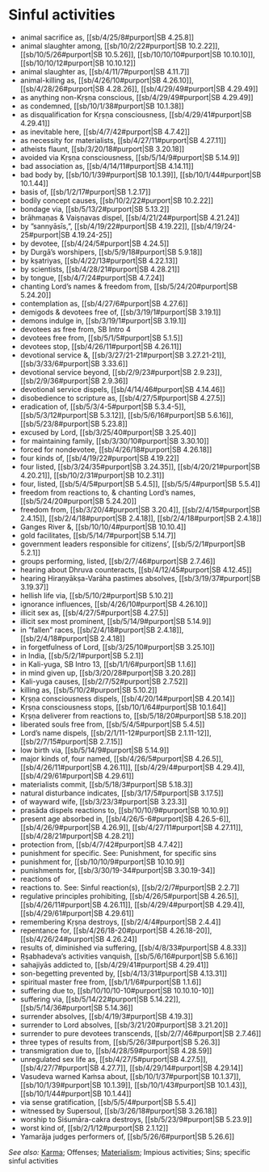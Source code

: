 # Sinful activities

* animal sacrifice as, [[sb/4/25/8#purport|SB 4.25.8]]
* animal slaughter among, [[sb/10/2/22#purport|SB 10.2.22]], [[sb/10/5/26#purport|SB 10.5.26]], [[sb/10/10/10#purport|SB 10.10.10]], [[sb/10/10/12#purport|SB 10.10.12]]
* animal slaughter as, [[sb/4/11/7#purport|SB 4.11.7]]
* animal-killing as, [[sb/4/26/10#purport|SB 4.26.10]], [[sb/4/28/26#purport|SB 4.28.26]], [[sb/4/29/49#purport|SB 4.29.49]]
* as anything non-Kṛṣṇa conscious, [[sb/4/29/49#purport|SB 4.29.49]]
* as condemned, [[sb/10/1/38#purport|SB 10.1.38]]
* as disqualification for Kṛṣṇa consciousness, [[sb/4/29/41#purport|SB 4.29.41]]
* as inevitable here, [[sb/4/7/42#purport|SB 4.7.42]]
* as necessity for materialists, [[sb/4/27/11#purport|SB 4.27.11]]
* atheists flaunt, [[sb/3/20/18#purport|SB 3.20.18]]
* avoided via Kṛṣṇa consciousness, [[sb/5/14/9#purport|SB 5.14.9]]
* bad association as, [[sb/4/14/11#purport|SB 4.14.11]]
* bad body by, [[sb/10/1/39#purport|SB 10.1.39]], [[sb/10/1/44#purport|SB 10.1.44]]
* basis of, [[sb/1/2/17#purport|SB 1.2.17]]
* bodily concept causes, [[sb/10/2/22#purport|SB 10.2.22]]
* bondage via, [[sb/5/13/2#purport|SB 5.13.2]]
* brāhmaṇas & Vaiṣṇavas dispel, [[sb/4/21/24#purport|SB 4.21.24]]
* by ”sannyāsīs,”, [[sb/4/19/22#purport|SB 4.19.22]], [[sb/4/19/24-25#purport|SB 4.19.24-25]]
* by devotee, [[sb/4/24/5#purport|SB 4.24.5]]
* by Durgā’s worshipers, [[sb/5/9/18#purport|SB 5.9.18]]
* by kṣatriyas, [[sb/4/22/13#purport|SB 4.22.13]]
* by scientists, [[sb/4/28/21#purport|SB 4.28.21]]
* by tongue, [[sb/4/7/24#purport|SB 4.7.24]]
* chanting Lord’s names & freedom from, [[sb/5/24/20#purport|SB 5.24.20]]
* contemplation as, [[sb/4/27/6#purport|SB 4.27.6]]
* demigods & devotees free of, [[sb/3/19/1#purport|SB 3.19.1]]
* demons indulge in, [[sb/3/19/1#purport|SB 3.19.1]]
* devotees as free from, SB Intro 4
* devotees free from, [[sb/5/1/5#purport|SB 5.1.5]]
* devotees stop, [[sb/4/26/11#purport|SB 4.26.11]]
* devotional service &, [[sb/3/27/21-21#purport|SB 3.27.21-21]], [[sb/3/33/6#purport|SB 3.33.6]]
* devotional service beyond, [[sb/2/9/23#purport|SB 2.9.23]], [[sb/2/9/36#purport|SB 2.9.36]]
* devotional service dispels, [[sb/4/14/46#purport|SB 4.14.46]]
* disobedience to scripture as, [[sb/4/27/5#purport|SB 4.27.5]]
* eradication of, [[sb/5/3/4-5#purport|SB 5.3.4-5]], [[sb/5/3/12#purport|SB 5.3.12]], [[sb/5/6/16#purport|SB 5.6.16]], [[sb/5/23/8#purport|SB 5.23.8]]
* excused by Lord, [[sb/3/25/40#purport|SB 3.25.40]]
* for maintaining family, [[sb/3/30/10#purport|SB 3.30.10]]
* forced for nondevotee, [[sb/4/26/18#purport|SB 4.26.18]]
* four kinds of, [[sb/4/19/22#purport|SB 4.19.22]]
* four listed, [[sb/3/24/35#purport|SB 3.24.35]], [[sb/4/20/21#purport|SB 4.20.21]], [[sb/10/2/31#purport|SB 10.2.31]]
* four, listed, [[sb/5/4/5#purport|SB 5.4.5]], [[sb/5/5/4#purport|SB 5.5.4]]
* freedom from reactions to, & chanting Lord’s names, [[sb/5/24/20#purport|SB 5.24.20]]
* freedom from, [[sb/3/20/4#purport|SB 3.20.4]], [[sb/2/4/15#purport|SB 2.4.15]], [[sb/2/4/18#purport|SB 2.4.18]], [[sb/2/4/18#purport|SB 2.4.18]]
* Ganges River &, [[sb/10/10/4#purport|SB 10.10.4]]
* gold facilitates, [[sb/5/14/7#purport|SB 5.14.7]]
* government leaders responsible for citizens’, [[sb/5/2/1#purport|SB 5.2.1]]
* groups performing, listed, [[sb/2/7/46#purport|SB 2.7.46]]
* hearing about Dhruva counteracts, [[sb/4/12/45#purport|SB 4.12.45]]
* hearing Hiraṇyākṣa-Varāha pastimes absolves, [[sb/3/19/37#purport|SB 3.19.37]]
* hellish life via, [[sb/5/10/2#purport|SB 5.10.2]]
* ignorance influences, [[sb/4/26/10#purport|SB 4.26.10]]
* illicit sex as, [[sb/4/27/5#purport|SB 4.27.5]]
* illicit sex most prominent, [[sb/5/14/9#purport|SB 5.14.9]]
* in ”fallen” races, [[sb/2/4/18#purport|SB 2.4.18]], [[sb/2/4/18#purport|SB 2.4.18]]
* in forgetfulness of Lord, [[sb/3/25/10#purport|SB 3.25.10]]
* in India, [[sb/5/2/1#purport|SB 5.2.1]]
* in Kali-yuga, SB Intro 13, [[sb/1/1/6#purport|SB 1.1.6]]
* in mind given up, [[sb/3/20/28#purport|SB 3.20.28]]
* Kali-yuga causes, [[sb/2/7/52#purport|SB 2.7.52]]
* killing as, [[sb/5/10/2#purport|SB 5.10.2]]
* Kṛṣṇa consciousness dispels, [[sb/4/20/14#purport|SB 4.20.14]]
* Kṛṣṇa consciousness stops, [[sb/10/1/64#purport|SB 10.1.64]]
* Kṛṣṇa deliverer from reactions to, [[sb/5/18/20#purport|SB 5.18.20]]
* liberated souls free from, [[sb/5/4/5#purport|SB 5.4.5]]
* Lord’s name dispels, [[sb/2/1/11-12#purport|SB 2.1.11-12]], [[sb/2/7/15#purport|SB 2.7.15]]
* low birth via, [[sb/5/14/9#purport|SB 5.14.9]]
* major kinds of, four named, [[sb/4/26/5#purport|SB 4.26.5]], [[sb/4/26/11#purport|SB 4.26.11]], [[sb/4/29/4#purport|SB 4.29.4]], [[sb/4/29/61#purport|SB 4.29.61]]
* materialists commit, [[sb/5/18/3#purport|SB 5.18.3]]
* natural disturbance indicates, [[sb/3/17/5#purport|SB 3.17.5]]
* of wayward wife, [[sb/3/23/3#purport|SB 3.23.3]]
* prasāda dispels reactions to, [[sb/10/10/9#purport|SB 10.10.9]]
* present age absorbed in, [[sb/4/26/5-6#purport|SB 4.26.5-6]], [[sb/4/26/9#purport|SB 4.26.9]], [[sb/4/27/11#purport|SB 4.27.11]], [[sb/4/28/21#purport|SB 4.28.21]]
* protection from, [[sb/4/7/42#purport|SB 4.7.42]]
* punishment for specific. See: Punishment, for specific sins
* punishment for, [[sb/10/10/9#purport|SB 10.10.9]]
* punishments for, [[sb/3/30/19-34#purport|SB 3.30.19-34]]
* reactions of
* reactions to. See: Sinful reaction(s), [[sb/2/2/7#purport|SB 2.2.7]]
* regulative principles prohibiting, [[sb/4/26/5#purport|SB 4.26.5]], [[sb/4/26/11#purport|SB 4.26.11]], [[sb/4/29/4#purport|SB 4.29.4]], [[sb/4/29/61#purport|SB 4.29.61]]
* remembering Kṛṣṇa destroys, [[sb/2/4/4#purport|SB 2.4.4]]
* repentance for, [[sb/4/26/18-20#purport|SB 4.26.18-20]], [[sb/4/26/24#purport|SB 4.26.24]]
* results of, diminished via suffering, [[sb/4/8/33#purport|SB 4.8.33]]
* Ṛṣabhadeva’s activities vanquish, [[sb/5/6/16#purport|SB 5.6.16]]
* sahajiyās addicted to, [[sb/4/29/41#purport|SB 4.29.41]]
* son-begetting prevented by, [[sb/4/13/31#purport|SB 4.13.31]]
* spiritual master free from, [[sb/1/1/6#purport|SB 1.1.6]]
* suffering due to, [[sb/10/10/10-10#purport|SB 10.10.10-10]]
* suffering via, [[sb/5/14/22#purport|SB 5.14.22]], [[sb/5/14/36#purport|SB 5.14.36]]
* surrender absolves, [[sb/4/19/3#purport|SB 4.19.3]]
* surrender to Lord absolves, [[sb/3/21/20#purport|SB 3.21.20]]
* surrender to pure devotees transcends, [[sb/2/7/46#purport|SB 2.7.46]]
* three types of results from, [[sb/5/26/3#purport|SB 5.26.3]]
* transmigration due to, [[sb/4/28/59#purport|SB 4.28.59]]
* unregulated sex life as, [[sb/4/27/5#purport|SB 4.27.5]], [[sb/4/27/7#purport|SB 4.27.7]], [[sb/4/29/14#purport|SB 4.29.14]]
* Vasudeva warned Kaṁsa about, [[sb/10/1/37#purport|SB 10.1.37]], [[sb/10/1/39#purport|SB 10.1.39]], [[sb/10/1/43#purport|SB 10.1.43]], [[sb/10/1/44#purport|SB 10.1.44]]
* via sense gratification, [[sb/5/5/4#purport|SB 5.5.4]]
* witnessed by Supersoul, [[sb/3/26/18#purport|SB 3.26.18]]
* worship to Śiśumāra-cakra destroys, [[sb/5/23/9#purport|SB 5.23.9]]
* worst kind of, [[sb/2/1/12#purport|SB 2.1.12]]
* Yamarāja judges performers of, [[sb/5/26/6#purport|SB 5.26.6]]

*See also:* [Karma](entries/karma.md); Offenses; [Materialism](entries/materialism.md); Impious activities; Sins; specific sinful activities

